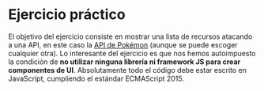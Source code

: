 # Ejercicio práctico
El objetivo del ejercicio consiste en mostrar una lista de recursos atacando a una API, en este caso la [API de Pokémon](http://pokeapi.co/) (aunque se puede escoger cualquier otra). Lo interesante del ejercicio es que nos hemos autoimpuesto la condición de **no utilizar ninguna librería ni framework JS para crear componentes de UI**. Absolutamente todo el código debe estar escrito en JavaScript, cumpliendo el estándar ECMAScript 2015.
